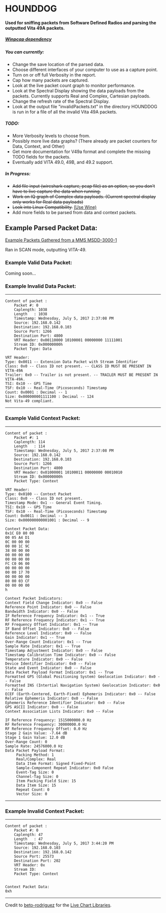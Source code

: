 # HOUNDDOG

#### Used for sniffing packets from Software Defined Radios and parsing the outputted Vita 49A packets.

##### [Winpcap dependency](https://www.winpcap.org/)

##### You can currently:
* Change the save location of the parsed data.
* Choose different interfaces of your computer to use as a capture point.
* Turn on or off full Verbosity in the report.
* Cap how many packets are captured.
* Look at the live packet count graph to monitor performance.
* Look at the Spectral Display showing the data payloads from the packets. Currently supports Real and Complex, Cartesian payloads.
* Change the refresh rate of the Spectral Display.
* Look at the output file "invalidPackets.txt" in the directory HOUNDDOG is run in for a file of all the invalid Vita 49A packets.

##### TODO:
* More Verbosity levels to choose from.
* Possibly more live data graphs? (There already are packet counters for Data, Context, and Other)
* Get more documentation for V49a format and complete the missing TODO fields for the packets.
* Eventually add VITA 49.0, 49B, and 49.2 support.

##### In Progress:
* ~~Add file input (wireshark capture, pcap file) as an option, so you don't have to live capture the data when running.~~
* ~~Work on IQ graph of Complex data payloads. (Current spectral display only works for Real data payloads)~~
* ~~Look into Linux Compatibility.~~ [(Use Wine)](https://www.winehq.org/)
* Add more fields to be parsed from data and context packets.


## Example Parsed Packet Data:
[Example Packets Gathered from a MMS MSDD-3000-1](https://www.mms-rf.com/products/msdd-3000-pps)

Ran in SCAN mode, outputting VITA-49.
### Example Valid Data Packet:
Coming soon...

### Example Invalid Data Packet:
-----------------------------------------
	Content of packet : 
	    Packet #: 0
		Caplength: 1038
		Length   : 1038
		Timestamp: Wednesday, July 5, 2017 2:37:08 PM
	    Source: 192.168.0.142
	    Destination: 192.168.0.103
	    Source Port: 1266
	    Destination Port: 4800
	    VRT Header: 0x00110000 10100001 00000000 11111001
	    Stream ID: 0x00000000h
	    Packet Type: Data

	VRT Header: 
	Type: 0x0011 -- Extension Data Packet with Stream Identifier
	Class: 0x0 -- Class ID not present. -- CLASS ID MUST BE PRESENT IN VITA-49A
	Trailer: 0x0 -- Trailer is not present. -- TRAILER MUST BE PRESENT IN VITA-49A.
	TSI: 0x10 -- GPS Time
	TSF: 0x10 -- Real-Time (Picoseconds) Timestamp
	Count: 0x0001 : Decimal -- 1
	Size: 0x000000001111100 : Decimal -- 124
	Not Vita-49 compliant.

-----------------------------------------

### Example Valid Context Packet:

-----------------------------------------
	Content of packet : 
	    Packet #: 1
		Caplength: 114
		Length   : 114
		Timestamp: Wednesday, July 5, 2017 2:37:08 PM
	    Source: 192.168.0.142
	    Destination: 192.168.0.103
	    Source Port: 1266
	    Destination Port: 4800
	    VRT Header: 0x01000001 10100011 00000000 00010010
	    Stream ID: 0x00000000h
	    Packet Type: Context

	VRT Header: 
	Type: 0x0100 -- Context Packet
	Class: 0x0 -- Class ID not present.
	Timestamp Mode: 0x1 -- General Event Timing.
	TSI: 0x10 -- GPS Time
	TSF: 0x10 -- Real-Time (Picoseconds) Timestamp
	Count: 0x0011 : Decimal -- 3
	Size: 0x000000000001001 : Decimal -- 9

	Context Packet Data:
	0x1C E0 80 00 
	00 05 A4 D1 
	0C 00 00 00 
	00 00 1C 9C 
	38 00 00 00 
	00 00 00 00 
	00 00 00 00 
	FC C0 06 00 
	00 00 00 00 
	00 00 17 70 
	00 00 00 00 
	80 00 03 CF 
	00 00 00 00 
	h

	Context Packet Indicators:
	Context Field Change Indicator: 0x0 -- False
	Reference Point Indicator: 0x0 -- False
	Bandwidth Indicator: 0x0 -- False
	IF Reference Frequency Indicator: 0x1 -- True
	RF Reference Frequency Indicator: 0x1 -- True
	RF Frequency Offset Indicator: 0x1 -- True
	IF Band Offset Indicator: 0x0 -- False
	Reference Level Indicator: 0x0 -- False
	Gain Indicator: 0x1 -- True
	Over-Range Count Indicator: 0x1 -- True
	Sample Rate Indicator: 0x1 -- True
	Timestamp Adjustment Indicator: 0x0 -- False
	Timestamp Calibration Time Indicator: 0x0 -- False
	Temperature Indicator: 0x0 -- False
	Device Identifier Indicator: 0x0 -- False
	State and Event Indicator: 0x0 -- False
	Data Packet Payload Format Indicator: 0x1 -- True
	Formatted GPS (Global Positioning System) Geolocation Indicator: 0x0 -- False
	Formatted INS (Intertial Navigation System) Geolocation Indicator: 0x0 -- False
	ECEF (Earth-Centered, Earth-Fixed) Ephemeris Indicator: 0x0 -- False
	Relative Ephemeris Indicator: 0x0 -- False
	Ephemeris Reference Identifier Indicator: 0x0 -- False
	GPS ASCII Indicator: 0x0 -- False
	Context Association Lists Indicator: 0x0 -- False

	IF Reference Frequency: 1515000000.0 Hz
	RF Reference Frequency: 30000000.0 Hz
	RF Reference Frequency Offset: 0.0 Hz
	Stage 2 Gain Value: -7.64 dB
	Stage 1 Gain Value: 12.0 dB
	Over-Range Count: 0
	Sample Rate: 24576000.0 Hz
	Data Packet Payload Format:
	     Packing Method: 1
	     Real/Complex: Real
	     Data Item Format: Signed Fixed-Point
	     Sample-Component Repeat Indicator: 0x0 False
	     Event-Tag Size: 0
	     Channel-Tag Size: 0
	     Item Packing Field Size: 15
	     Data Item Size: 15
	     Repeat Count: 0
	     Vector Size: 0

-----------------------------------------

### Example Invalid Context Packet:
-----------------------------------------
	Content of packet : 
	    Packet #: 0
		Caplength: 47
		Length   : 47
		Timestamp: Wednesday, July 5, 2017 3:44:20 PM
	    Source: 192.168.0.103
	    Destination: 192.168.0.142
	    Source Port: 25573
	    Destination Port: 202
	    VRT Header: 0x
	    Stream ID: 
	    Packet Type: Context


	Context Packet Data:
	0xh


-----------------------------------------

Credit to [beto-rodriguez](https://github.com/beto-rodriguez) for the [Live Chart Libraries](https://github.com/beto-rodriguez/Live-Charts).

